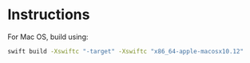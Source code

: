 # Instructions

For Mac OS, build using:

```bash
swift build -Xswiftc "-target" -Xswiftc "x86_64-apple-macosx10.12"
```
